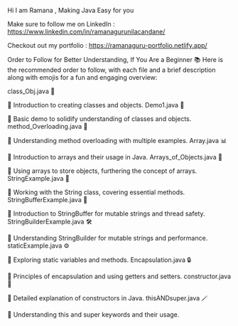 Hi  I am Ramana , Making Java Easy for you

Make sure to follow me  on LinkedIn  :  https://www.linkedin.com/in/ramanagurunilacandane/

Checkout out my portfolio :  https://ramanaguru-portfolio.netlify.app/

Order to Follow for Better Understanding, If You Are a Beginner 📚
Here is the recommended order to follow, with each file and a brief description along with emojis for a fun and engaging overview:

class_Obj.java 📝

📌 Introduction to creating classes and objects.
Demo1.java 🧩

📌 Basic demo to solidify understanding of classes and objects.
method_Overloading.java 🔄

📌 Understanding method overloading with multiple examples.
Array.java 📊

📌 Introduction to arrays and their usage in Java.
Arrays_of_Objects.java 🧺

📌 Using arrays to store objects, furthering the concept of arrays.
StringExample.java 🧵

📌 Working with the String class, covering essential methods.
StringBufferExample.java 🧶

📌 Introduction to StringBuffer for mutable strings and thread safety.
StringBuilderExample.java 🛠️

📌 Understanding StringBuilder for mutable strings and performance.
staticExample.java ⚙️

📌 Exploring static variables and methods.
Encapsulation.java 🔒

📌 Principles of encapsulation and using getters and setters.
constructor.java 🚧

📌 Detailed explanation of constructors in Java.
thisANDsuper.java 🪄

📌 Understanding this and super keywords and their usage.
